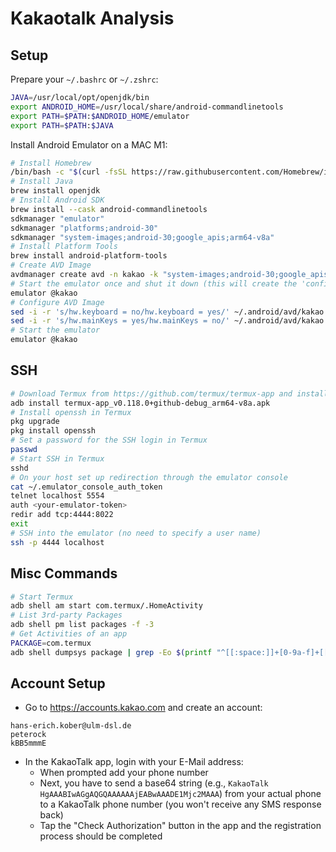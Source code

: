 # Kakaotalk Analysis

## Setup

Prepare your `~/.bashrc` or `~/.zshrc`:

```bash
JAVA=/usr/local/opt/openjdk/bin
export ANDROID_HOME=/usr/local/share/android-commandlinetools
export PATH=$PATH:$ANDROID_HOME/emulator
export PATH=$PATH:$JAVA
```

Install Android Emulator on a MAC M1:

```bash
# Install Homebrew
/bin/bash -c "$(curl -fsSL https://raw.githubusercontent.com/Homebrew/install/HEAD/install.sh)"
# Install Java
brew install openjdk
# Install Android SDK
brew install --cask android-commandlinetools
sdkmanager "emulator"
sdkmanager "platforms;android-30"
sdkmanager "system-images;android-30;google_apis;arm64-v8a"
# Install Platform Tools
brew install android-platform-tools
# Create AVD Image
avdmanager create avd -n kakao -k "system-images;android-30;google_apis;arm64-v8a"
# Start the emulator once and shut it down (this will create the 'config.ini' file)
emulator @kakao
# Configure AVD Image
sed -i -r 's/hw.keyboard = no/hw.keyboard = yes/' ~/.android/avd/kakao.avd/config.ini
sed -i -r 's/hw.mainKeys = yes/hw.mainKeys = no/' ~/.android/avd/kakao.avd/config.ini
# Start the emulator
emulator @kakao
```

## SSH

```bash
# Download Termux from https://github.com/termux/termux-app and install it, e.g.:
adb install termux-app_v0.118.0+github-debug_arm64-v8a.apk
# Install openssh in Termux
pkg upgrade
pkg install openssh
# Set a password for the SSH login in Termux
passwd
# Start SSH in Termux
sshd
# On your host set up redirection through the emulator console
cat ~/.emulator_console_auth_token
telnet localhost 5554
auth <your-emulator-token>
redir add tcp:4444:8022
exit
# SSH into the emulator (no need to specify a user name)
ssh -p 4444 localhost
```

## Misc Commands

```bash
# Start Termux
adb shell am start com.termux/.HomeActivity
# List 3rd-party Packages
adb shell pm list packages -f -3
# Get Activities of an app
PACKAGE=com.termux
adb shell dumpsys package | grep -Eo $(printf "^[[:space:]]+[0-9a-f]+[[:space:]]+%s/[^[:space:]]+" "${PACKAGE}") | grep -oE "[^[:space:]]+$"
```

## Account Setup

- Go to https://accounts.kakao.com and create an account:
```
hans-erich.kober@ulm-dsl.de
peterock
kBB5mmmE
```
- In the KakaoTalk app, login with your E-Mail address:
  - When prompted add your phone number
  - Next, you have to send a base64 string (e.g., `KakaoTalk HgAAABIwAGgAQGQAAAAAAjEABwAAADE1Mjc2MAAA`) from your actual phone to a KakaoTalk phone number (you won't receive any SMS response back)
  - Tap the "Check Authorization" button in the app and the registration process should be completed

